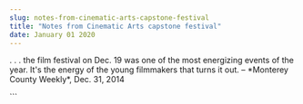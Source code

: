 ```yaml
---
slug: notes-from-cinematic-arts-capstone-festival
title: "Notes from Cinematic Arts capstone festival"
date: January 01 2020
---
```


 
<p>
  . . . the film festival on Dec. 19 was one of the most energizing events of
  the year. It's the energy of the young filmmakers that turns it out. –
  &#42;Monterey County Weekly&#42;, Dec. 31, 2014
</p>
```

